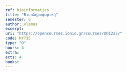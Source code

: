 ```yaml
---
ref: bioinformatics
title: "Βιοπληροφορική"
semester: 6
author: vlamos
excerpt: 
uri: "https://opencourses.ionio.gr/courses/DDI225/"
code: ΗΥ715
type: "O"
hours: 4
extra: 
ects: 4
books:
---
```


